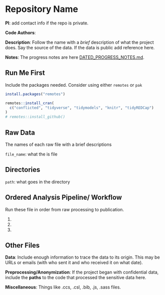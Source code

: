 # Repository Name

**PI**: add contact info if the repo is private.

**Code Authors**: 

**Description**: Follow the name with a *brief* description of what the project does.  Say the source of the data. If the data is public add reference here.

**Notes**: The progress notes are here [DATED_PROGRESS_NOTES.md](dated_progress_notes.md).

## Run Me First

Include the packages needed.  Consider using either `remotes` or `pak`

```r
install.packages("remotes")

remotes::install_cran(
  c("conflicted", "tidyverse", "tidymodels", "knitr", "tidyREDCap")
)
# remotes::install_github()
```

## Raw Data

The names of each raw file with a brief descriptions 

`file_name`:  what the is file

## Directories

`path`: what goes in the directory

## Ordered Analysis Pipeline/ Workflow

Run these file in order from raw processing to publication.

1.
2.
3.

## Other Files

**Data**: Include enough information to trace the data to its origin.  This may be URLs or emails (with who sent it and who received it on what date).

**Preprocessing/Anonymization**: 
If the project began with confidential data, include the **paths** to the code that processed the sensitive data here.

**Miscellaneous**: Things like .ccs, .csl, .bib, .js, .sass files.
